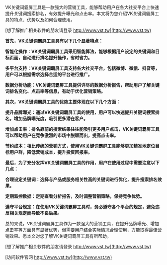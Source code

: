 VK关键词霸屏工具是一款强大的营销工具，能够帮助用户在各大社交平台上快速提升关键词搜索排名，有效提升曝光和点击率。本文将为您介绍VK关键词霸屏工具的特点、优势以及如何合理使用。

[想了解推广相关软件的朋友请登录 http://www.vst.tw](http://www.vst.tw)

**首先，VK关键词霸屏工具具有以下几个显著特点：**

**智能化操作：VK关键词霸屏工具采用智能算法，能够根据用户设定的关键词和目标页面，自动进行排名提升操作，省时省力。**

**多平台支持：VK关键词霸屏工具支持各大社交平台，包括微博、微信、抖音等，用户可以根据需求选择合适的平台进行推广。**

**数据分析功能：VK关键词霸屏工具提供详尽的数据分析报告，帮助用户了解关键词排名变化、点击率等信息，有助于优化营销策略。**

**其次，VK关键词霸屏工具的优势主要体现在以下几个方面：**

**提升品牌曝光：通过VK关键词霸屏工具的使用，用户可以快速提升关键词搜索排名，增加品牌曝光度，吸引更多潜在客户。**

**增加点击率：排名靠前的搜索结果往往能吸引更多用户点击，VK关键词霸屏工具可以帮助用户在竞争激烈的市场中脱颖而出，提高点击率。**

**节约成本：相比传统的营销方式，使用VK关键词霸屏工具能够更加精准地定位目标用户群，降低营销成本，提升投资回报率。**

**最后，为了充分发挥VK关键词霸屏工具的作用，用户在使用过程中需要注意以下几点：**

**合理设定关键词：选择与产品或服务相关性高的关键词进行优化，提升搜索排名效果。**

**定期监控数据：定期查看分析报告，及时调整营销策略，保持竞争优势。**

**遵守平台规定：在使用VK关键词霸屏工具时，务必遵守各个平台的规定，避免违反相关规定而导致不良后果。**

总的来说，VK关键词霸屏工具作为一款强大的营销工具，在提升品牌曝光、增加点击率等方面具有显著优势，但需要用户结合实际情况合理使用，方能取得最佳营销效果。愿本文对您了解VK关键词霸屏工具有所帮助。

[想了解推广相关软件的朋友请登录 http://www.vst.tw](http://www.vst.tw)


[访问软件官网 http://www.vst.tw](http://www.vst.tw)
